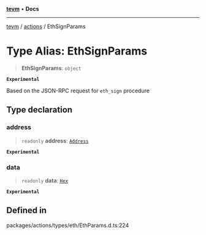 [**tevm**](../../README.md) • **Docs**

***

[tevm](../../modules.md) / [actions](../README.md) / EthSignParams

# Type Alias: EthSignParams

> **EthSignParams**: `object`

**`Experimental`**

Based on the JSON-RPC request for `eth_sign` procedure

## Type declaration

### address

> `readonly` **address**: [`Address`](Address.md)

**`Experimental`**

### data

> `readonly` **data**: [`Hex`](Hex.md)

**`Experimental`**

## Defined in

packages/actions/types/eth/EthParams.d.ts:224
